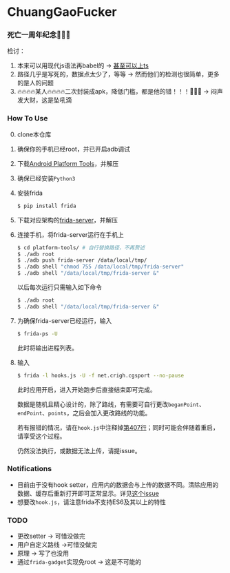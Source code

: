 # ChuangGaoFucker

### 死亡一周年纪念💊💊💊

检讨：
1. 本来可以用现代js语法再babel的 -> [甚至可以上ts](https://github.com/winderica/GoodbyeRE)
2. 路径几乎是写死的，数据点太少了，等等 -> 然而他们的检测也很简单，更多的是人的问题
3. 🔥🔥🔥🔥某人🔥🔥🔥🔥二次封装成apk，降低门槛，都是他的错！！！😤😤😤 -> 闷声发大财，这是坠吼滴

### How To Use

0. clone本仓库
1. 确保你的手机已经root，并已开启adb调试
2. 下载[Android Platform Tools](https://developer.android.com/studio/releases/platform-tools)，并解压
3. 确保已经安装`Python3`
4. 安装frida
    ```sh
    $ pip install frida
    ```
5. 下载对应架构的[frida-server](https://github.com/frida/frida/releases)，并解压
6. 连接手机，将frida-server运行在手机上
    ```sh
    $ cd platform-tools/ # 自行替换路径，不再赘述
    $ ./adb root
    $ ./adb push frida-server /data/local/tmp/
    $ ./adb shell "chmod 755 /data/local/tmp/frida-server"
    $ ./adb shell "/data/local/tmp/frida-server &"
    ```
    以后每次运行只需输入如下命令
    ```sh
    $ ./adb root
    $ ./adb shell "/data/local/tmp/frida-server &"
    ```
7. 为确保frida-server已经运行，输入
    ```sh
    $ frida-ps -U
    ```
    此时将输出进程列表。
8. 输入
    ```sh
    $ frida -l hooks.js -U -f net.crigh.cgsport --no-pause
    ```
    此时应用开启，进入开始跑步后直接结束即可完成。
    
    数据是随机且精心设计的，除了路线，有需要可自行更改`beganPoint`、`endPoint`、`points`，之后会加入更改路线的功能。
    
    若有报错的情况，请在`hook.js`中注释掉[第407行](https://github.com/winderica/ChuangGaoFucker/blob/294129a30a39b1c3630580f7a521b5c92e1b06e7/hooks.js#L407)；同时可能会伴随着重启，请享受这个过程。
    
    仍然没法执行，或数据无法上传，请提issue。

### Notifications

* 目前由于没有hook setter，应用内的数据会与上传的数据不同。清除应用的数据、缓存后重新打开即可正常显示。详见[这个issue](https://github.com/winderica/ChuangGaoFucker/issues/3#issuecomment-470395474)
* 想要改`hook.js`，请注意frida不支持ES6及其以上的特性

### TODO

* 更改setter -> 可惜没做完
* 用户自定义路线 ->可惜没做完
* 原理 -> 写了也没用
* 通过`frida-gadget`实现免root -> 这是不可能的
